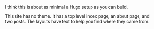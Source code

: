I think this is about as minimal a Hugo setup as you can build.

This site has no theme. It has a top level index page, an about page,
and two posts. The layouts have text to help you find where they came
from.
